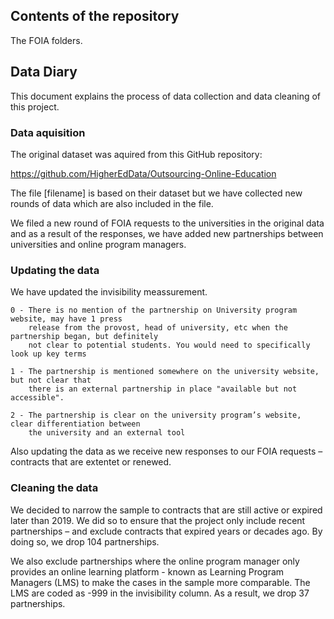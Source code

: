 
## Contents of the repository


The FOIA folders.

## Data Diary

This document explains the process of data collection and data cleaning of this project.

### Data aquisition
The original dataset was aquired from this GitHub repository: 

https://github.com/HigherEdData/Outsourcing-Online-Education 

The file [filename] is based on their dataset but we have collected new rounds of data which are also included in the file. 

We filed a new round of FOIA requests to the universities in the original data and as a result of the responses, we have added new partnerships between universities and online program managers. 

### Updating the data
We have updated the invisibility meassurement. 

    0 - There is no mention of the partnership on University program website, may have 1 press 
        release from the provost, head of university, etc when the partnership began, but definitely 
        not clear to potential students. You would need to specifically look up key terms 

    1 - The partnership is mentioned somewhere on the university website, but not clear that 
        there is an external partnership in place "available but not accessible".

    2 - The partnership is clear on the university program’s website, clear differentiation between
        the university and an external tool

Also updating the data as we receive new responses to our FOIA requests – contracts that are extentet or renewed. 

### Cleaning the data
We decided to narrow the sample to contracts that are still active or expired later than 2019. We did so to ensure that the project only include recent partnerships – and exclude contracts that expired years or decades ago. By doing so, we drop 104 partnerships. 

We also exclude partnerships where the online program manager only provides an online learning platform - known as Learning Program Managers (LMS) to make the cases in the sample more comparable. The LMS are coded as -999 in the invisibility column. As a result, we drop 37 partnerships.